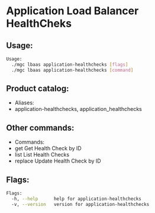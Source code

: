 # Application Load Balancer HealthCheks

## Usage:
```bash
Usage:
  ./mgc lbaas application-healthchecks [flags]
  ./mgc lbaas application-healthchecks [command]
```

## Product catalog:
- Aliases:
- application-healthchecks, application_healthchecks

## Other commands:
- Commands:
- get         Get Health Check by ID
- list        List Health Checks
- replace     Update Health Check by ID

## Flags:
```bash
Flags:
  -h, --help      help for application-healthchecks
  -v, --version   version for application-healthchecks
```


